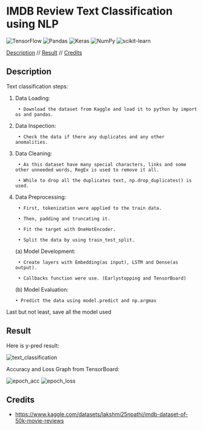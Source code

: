 # IMDB Review Text Classification using NLP



 
 



![TensorFlow](https://img.shields.io/badge/TensorFlow-%23FF6F00.svg?style=for-the-badge&logo=TensorFlow&logoColor=white)
![Pandas](https://img.shields.io/badge/pandas-%23150458.svg?style=for-the-badge&logo=pandas&logoColor=white)
![Keras](https://img.shields.io/badge/Keras-%23D00000.svg?style=for-the-badge&logo=Keras&logoColor=white)
![NumPy](https://img.shields.io/badge/numpy-%23013243.svg?style=for-the-badge&logo=numpy&logoColor=white)
![scikit-learn](https://img.shields.io/badge/scikit--learn-%23F7931E.svg?style=for-the-badge&logo=scikit-learn&logoColor=white)


[Description](https://github.com/deenazati08/Text-Classification#description) // [Result](https://github.com/deenazati08/Text-Classification#result) // [Credits](https://github.com/deenazati08/Text-Classification#credits)


## Description

Text classification steps:

1. Data Loading:

        • Download the dataset from Kaggle and load it to python by import os and pandas.

2. Data Inspection:
    
        • Check the data if there any duplicates and any other anomalities.

3. Data Cleaning:

        • As this dataset have many special characters, links and some other unneeded words, RegEx is used to remove it all.
    
        • While to drop all the duplicates text, np.drop_duplicates() is used.

4. Data Preprocessing:
    
        • First, tokenization were applied to the train data.
    
        • Then, padding and truncating it.

        • Fit the target with OneHotEncoder.
    
        • Split the data by using train_test_split.

    (a) Model Development:

        • Create layers with Embedding(as input), LSTM and Dense(as output).
    
        • Callbacks function were use. (Earlystopping and TensorBoard)

    (b) Model Evaluation:

       • Predict the data using model.predict and np.argmax

Last but not least, save all the model used 

## Result
Here is y-pred result:

![text_classification](https://user-images.githubusercontent.com/120104404/206621526-9f64c04d-a300-40da-895f-7855fa79d1a7.jpg)

Accuracy and Loss Graph from TensorBoard:

![epoch_acc](https://user-images.githubusercontent.com/120104404/206622686-1b02c0e8-f3c4-4794-b343-7e4fa58566cb.jpg)
![epoch_loss](https://user-images.githubusercontent.com/120104404/206622863-4ade7924-a1f2-4bac-bc7a-5db4e5fbf28e.jpg)


## Credits

- https://www.kaggle.com/datasets/lakshmi25npathi/imdb-dataset-of-50k-movie-reviews
